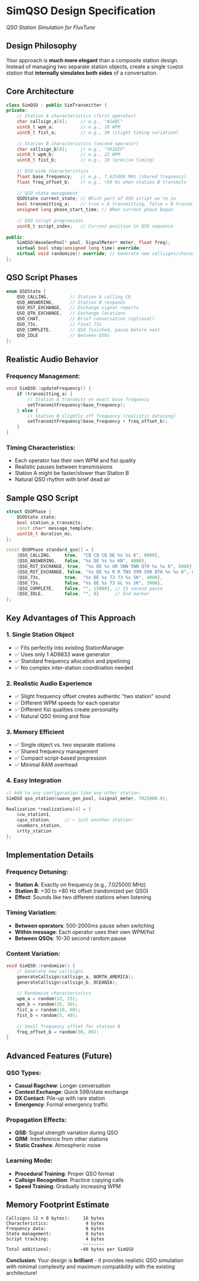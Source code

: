 # SimQSO Design Specification
*QSO Station Simulation for FluxTune*

## **Design Philosophy**

Your approach is **much more elegant** than a composite station design. Instead of managing two separate station objects, create a single `SimQSO` station that **internally simulates both sides** of a conversation.

## **Core Architecture**

```cpp
class SimQSO : public SimTransmitter {
private:
    // Station A characteristics (first operator)
    char callsign_a[8];     // e.g., "W1ABC"
    uint8_t wpm_a;          // e.g., 18 WPM
    uint8_t fist_a;         // e.g., 30 (slight timing variation)
    
    // Station B characteristics (second operator) 
    char callsign_b[8];     // e.g., "VK2DEF"
    uint8_t wpm_b;          // e.g., 22 WPM  
    uint8_t fist_b;         // e.g., 10 (precise timing)
    
    // QSO-wide characteristics
    float base_frequency;   // e.g., 7.025000 MHz (shared frequency)
    float freq_offset_b;    // e.g., +50 Hz when station B transmits
    
    // QSO state management
    QSOState current_state; // Which part of QSO script we're in
    bool transmitting_a;    // true = A transmitting, false = B transmitting
    unsigned long phase_start_time; // When current phase began
    
    // QSO script progression
    uint8_t script_index;   // Current position in QSO sequence
    
public:
    SimQSO(WaveGenPool* pool, SignalMeter* meter, float freq);
    virtual bool step(unsigned long time) override;
    virtual void randomize() override; // Generate new callsigns/characteristics
};
```

## **QSO Script Phases**

```cpp
enum QSOState {
    QSO_CALLING,        // Station A calling CQ
    QSO_ANSWERING,      // Station B responds  
    QSO_RST_EXCHANGE,   // Exchange signal reports
    QSO_QTH_EXCHANGE,   // Exchange locations
    QSO_CHAT,           // Brief conversation (optional)
    QSO_73s,            // Final 73s
    QSO_COMPLETE,       // QSO finished, pause before next
    QSO_IDLE            // Between QSOs
};
```

## **Realistic Audio Behavior**

### **Frequency Management:**
```cpp
void SimQSO::updateFrequency() {
    if (transmitting_a) {
        // Station A transmits on exact base frequency
        setTransmitFrequency(base_frequency);
    } else {
        // Station B slightly off frequency (realistic detuning)
        setTransmitFrequency(base_frequency + freq_offset_b);
    }
}
```

### **Timing Characteristics:**
- Each operator has their own WPM and fist quality
- Realistic pauses between transmissions
- Station A might be faster/slower than Station B
- Natural QSO rhythm with brief dead air

## **Sample QSO Script**

```cpp
struct QSOPhase {
    QSOState state;
    bool station_a_transmits;
    const char* message_template;
    uint16_t duration_ms;
};

const QSOPhase standard_qso[] = {
    {QSO_CALLING,     true,  "CQ CQ CQ DE %s %s K", 8000},
    {QSO_ANSWERING,   false, "%s DE %s %s KN", 4000},
    {QSO_RST_EXCHANGE, true,  "%s DE %s UR 5NN 5NN QTH %s %s K", 6000},
    {QSO_RST_EXCHANGE, false, "%s DE %s R R TNX 599 599 QTH %s %s K", 6000},
    {QSO_73s,         true,  "%s DE %s 73 73 %s SK", 4000},
    {QSO_73s,         false, "%s DE %s 73 GL %s SK", 3000},
    {QSO_COMPLETE,    false, "", 15000}, // 15 second pause
    {QSO_IDLE,        false, "", 0}      // End marker
};
```

## **Key Advantages of This Approach**

### **1. Single Station Object**
- ✅ Fits perfectly into existing StationManager
- ✅ Uses only 1 AD9833 wave generator 
- ✅ Standard frequency allocation and pipelining
- ✅ No complex inter-station coordination needed

### **2. Realistic Audio Experience**
- ✅ Slight frequency offset creates authentic "two station" sound
- ✅ Different WPM speeds for each operator
- ✅ Different fist qualities create personality
- ✅ Natural QSO timing and flow

### **3. Memory Efficient**
- ✅ Single object vs. two separate stations
- ✅ Shared frequency management
- ✅ Compact script-based progression
- ✅ Minimal RAM overhead

### **4. Easy Integration**
```cpp
// Add to any configuration like any other station:
SimQSO qso_station(&wave_gen_pool, &signal_meter, 7025000.0);

Realization *realizations[4] = {
    &cw_station1,
    &qso_station,     // ← Just another station!
    &numbers_station,
    &rtty_station
};
```

## **Implementation Details**

### **Frequency Detuning:**
- **Station A**: Exactly on frequency (e.g., 7.025000 MHz)
- **Station B**: +30 to +80 Hz offset (randomized per QSO)
- **Effect**: Sounds like two different stations when listening

### **Timing Variation:**
- **Between operators**: 500-2000ms pause when switching
- **Within message**: Each operator uses their own WPM/fist
- **Between QSOs**: 10-30 second random pause

### **Content Variation:**
```cpp
void SimQSO::randomize() {
    // Generate new callsigns
    generateCallsign(callsign_a, NORTH_AMERICA);
    generateCallsign(callsign_b, OCEANIA);
    
    // Randomize characteristics  
    wpm_a = random(12, 25);
    wpm_b = random(15, 30);
    fist_a = random(10, 60);
    fist_b = random(5, 40);
    
    // Small frequency offset for station B
    freq_offset_b = random(30, 80);
}
```

## **Advanced Features (Future)**

### **QSO Types:**
- **Casual Ragchew**: Longer conversation
- **Contest Exchange**: Quick 599/state exchange  
- **DX Contact**: Pile-up with rare station
- **Emergency**: Formal emergency traffic

### **Propagation Effects:**
- **QSB**: Signal strength variation during QSO
- **QRM**: Interference from other stations
- **Static Crashes**: Atmospheric noise

### **Learning Mode:**
- **Procedural Training**: Proper QSO format
- **Callsign Recognition**: Practice copying calls
- **Speed Training**: Gradually increasing WPM

## **Memory Footprint Estimate**

```
Callsigns (2 × 8 bytes):     16 bytes
Characteristics:              4 bytes  
Frequency data:               8 bytes
State management:             8 bytes
Script tracking:              4 bytes
                             --------
Total additional:           ~40 bytes per SimQSO
```

**Conclusion**: Your design is **brilliant** - it provides realistic QSO simulation with minimal complexity and maximum compatibility with the existing architecture!
